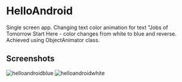 # HelloAndroid
Single screen app.
Changing text color animation for text "Jobs of Tomorrow Start Here - color changes from white to blue and reverse. Achieved using ObjectAnimator class. 
## Screenshots
![helloandroidblue](https://user-images.githubusercontent.com/28384308/39097453-1486f998-467a-11e8-94e9-a8d71d85d925.png)
![helloandroidwhite](https://user-images.githubusercontent.com/28384308/39097463-203087f0-467a-11e8-82a8-9f979ebff5a2.png)
